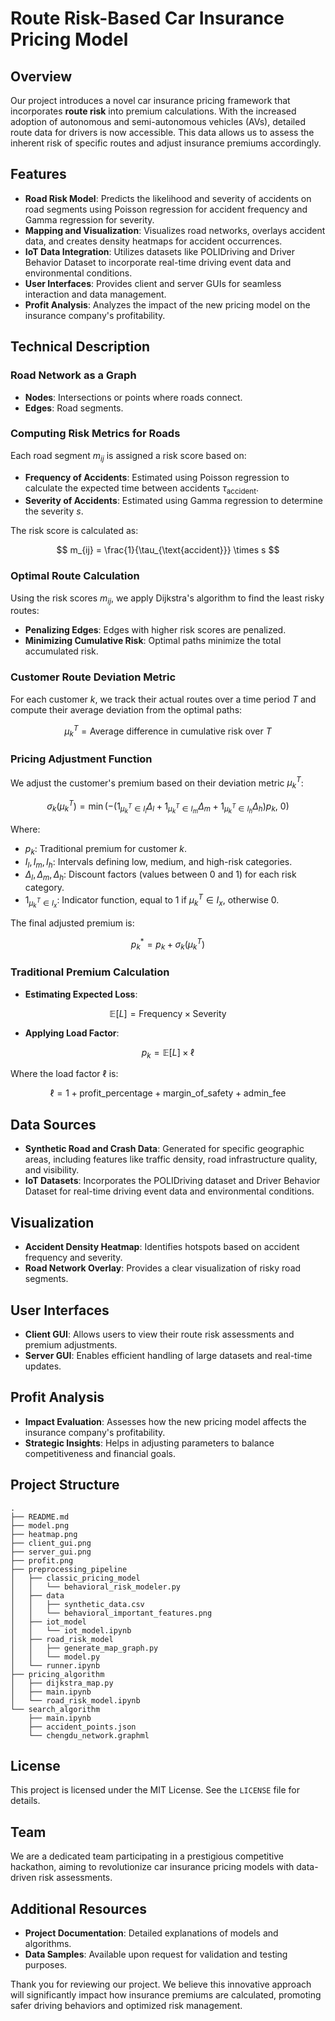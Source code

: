 
# Route Risk-Based Car Insurance Pricing Model

## Overview

Our project introduces a novel car insurance pricing framework that incorporates **route risk** into premium calculations. 
With the increased adoption of autonomous and semi-autonomous vehicles (AVs), detailed route data for drivers is now accessible. 
This data allows us to assess the inherent risk of specific routes and adjust insurance premiums accordingly.

## Features

- **Road Risk Model**: Predicts the likelihood and severity of accidents on road segments using Poisson regression for accident frequency and Gamma regression for severity.
- **Mapping and Visualization**: Visualizes road networks, overlays accident data, and creates density heatmaps for accident occurrences.
- **IoT Data Integration**: Utilizes datasets like POLIDriving and Driver Behavior Dataset to incorporate real-time driving event data and environmental conditions.
- **User Interfaces**: Provides client and server GUIs for seamless interaction and data management.
- **Profit Analysis**: Analyzes the impact of the new pricing model on the insurance company's profitability.

## Technical Description

### Road Network as a Graph

- **Nodes**: Intersections or points where roads connect.
- **Edges**: Road segments.

### Computing Risk Metrics for Roads

Each road segment $m_{ij}$ is assigned a risk score based on:

- **Frequency of Accidents**: Estimated using Poisson regression to calculate the expected time between accidents $\tau_{\text{accident}}$.
- **Severity of Accidents**: Estimated using Gamma regression to determine the severity $s$.

The risk score is calculated as:

$$
m_{ij} = \frac{1}{\tau_{\text{accident}}} \times s
$$

### Optimal Route Calculation

Using the risk scores $m_{ij}$, we apply Dijkstra's algorithm to find the least risky routes:

- **Penalizing Edges**: Edges with higher risk scores are penalized.
- **Minimizing Cumulative Risk**: Optimal paths minimize the total accumulated risk.

### Customer Route Deviation Metric

For each customer $k$, we track their actual routes over a time period $T$ and compute their average deviation from the optimal paths:

$$
\mu_k^T = \text{Average difference in cumulative risk over } T
$$

### Pricing Adjustment Function

We adjust the customer's premium based on their deviation metric $\mu_k^T$:

$$
\sigma_k(\mu_k^T) = \min\left( -\left( 1_{\mu_k^T \in I_l} \Delta_l + 1_{\mu_k^T \in I_m} \Delta_m + 1_{\mu_k^T \in I_h} \Delta_h \right) p_k,\ 0 \right)
$$

Where:

- $p_k$: Traditional premium for customer $k$.
- $I_l, I_m, I_h$: Intervals defining low, medium, and high-risk categories.
- $\Delta_l, \Delta_m, \Delta_h$: Discount factors (values between 0 and 1) for each risk category.
- $1_{\mu_k^T \in I_x}$: Indicator function, equal to 1 if $\mu_k^T \in I_x$, otherwise 0.

The final adjusted premium is:

$$
p_k^* = p_k + \sigma_k(\mu_k^T)
$$

### Traditional Premium Calculation

- **Estimating Expected Loss**:

$$
\mathbb{E}[L] = \text{Frequency} \times \text{Severity}
$$

- **Applying Load Factor**:

$$
p_k = \mathbb{E}[L] \times \ell
$$

  Where the load factor $\ell$ is:

$$
\ell = 1 + \text{profit\_percentage} + \text{margin\_of\_safety} + \text{admin\_fee}
$$

## Data Sources

- **Synthetic Road and Crash Data**: Generated for specific geographic areas, including features like traffic density, road infrastructure quality, and visibility.
- **IoT Datasets**: Incorporates the POLIDriving dataset and Driver Behavior Dataset for real-time driving event data and environmental conditions.

## Visualization

- **Accident Density Heatmap**: Identifies hotspots based on accident frequency and severity.
- **Road Network Overlay**: Provides a clear visualization of risky road segments.

## User Interfaces

- **Client GUI**: Allows users to view their route risk assessments and premium adjustments.
- **Server GUI**: Enables efficient handling of large datasets and real-time updates.

## Profit Analysis

- **Impact Evaluation**: Assesses how the new pricing model affects the insurance company's profitability.
- **Strategic Insights**: Helps in adjusting parameters to balance competitiveness and financial goals.

## Project Structure

```
.
├── README.md
├── model.png
├── heatmap.png
├── client_gui.png
├── server_gui.png
├── profit.png
├── preprocessing_pipeline
│   ├── classic_pricing_model
│   │   └── behavioral_risk_modeler.py
│   ├── data
│   │   ├── synthetic_data.csv
│   │   └── behavioral_important_features.png
│   ├── iot_model
│   │   └── iot_model.ipynb
│   ├── road_risk_model
│   │   ├── generate_map_graph.py
│   │   └── model.py
│   └── runner.ipynb
├── pricing_algorithm
│   ├── dijkstra_map.py
│   ├── main.ipynb
│   └── road_risk_model.ipynb
└── search_algorithm
    ├── main.ipynb
    ├── accident_points.json
    └── chengdu_network.graphml
```

## License

This project is licensed under the MIT License. See the `LICENSE` file for details.

## Team

We are a dedicated team participating in a prestigious competitive hackathon, aiming to revolutionize car insurance pricing models with data-driven risk assessments.

## Additional Resources

- **Project Documentation**: Detailed explanations of models and algorithms.
- **Data Samples**: Available upon request for validation and testing purposes.

Thank you for reviewing our project. We believe this innovative approach will significantly impact how insurance premiums are calculated, promoting safer driving behaviors and optimized risk management.

